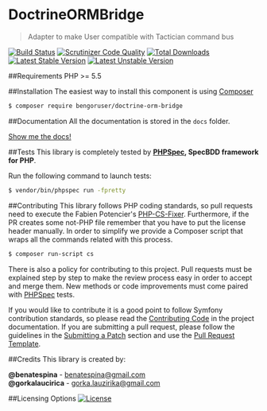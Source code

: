 # DoctrineORMBridge
> Adapter to make User compatible with Tactician command bus

[![Build Status](https://travis-ci.org/BenGorUser/DoctrineORMBridge.svg?branch=master)](https://travis-ci.org/BenGorUser/DoctrineORMBridge)
[![Scrutinizer Code Quality](https://scrutinizer-ci.com/g/BenGorUser/DoctrineORMBridge/badges/quality-score.png?b=master)](https://scrutinizer-ci.com/g/BenGorUser/DoctrineORMBridge/?branch=master)
[![Total Downloads](https://poser.pugx.org/bengoruser/doctrine-orm-bridge/downloads)](https://packagist.org/packages/bengoruser/doctrine-orm-bridge/)
[![Latest Stable Version](https://poser.pugx.org/bengoruser/doctrine-orm-bridge//v/stable.svg)](https://packagist.org/packages/bengoruser/doctrine-orm-bridge/)
[![Latest Unstable Version](https://poser.pugx.org/bengoruser/doctrine-orm-bridge//v/unstable.svg)](https://packagist.org/packages/bengoruser/doctrine-orm-bridge/)

##Requirements
PHP >= 5.5

##Installation
The easiest way to install this component is using [Composer][6]
```bash
$ composer require bengoruser/doctrine-orm-bridge
```

##Documentation
All the documentation is stored in the `docs` folder.

[Show me the docs!](docs/index.md)

##Tests
This library is completely tested by **[PHPSpec][1], SpecBDD framework for PHP**.

Run the following command to launch tests:
```bash
$ vendor/bin/phpspec run -fpretty
```

##Contributing
This library follows PHP coding standards, so pull requests need to execute the Fabien Potencier's [PHP-CS-Fixer][5].
Furthermore, if the PR creates some not-PHP file remember that you have to put the license header manually. In order
to simplify we provide a Composer script that wraps all the commands related with this process.
```bash
$ composer run-script cs
```

There is also a policy for contributing to this project. Pull requests must be explained step by step to make the
review process easy in order to accept and merge them. New methods or code improvements must come paired with
[PHPSpec][1] tests.

If you would like to contribute it is a good point to follow Symfony contribution standards, so please read the
[Contributing Code][2] in the project documentation. If you are submitting a pull request, please follow the guidelines
in the [Submitting a Patch][3] section and use the [Pull Request Template][4].

##Credits
This library is created by:
>
**@benatespina** - [benatespina@gmail.com](mailto:benatespina@gmail.com)<br>
**@gorkalaucirica** - [gorka.lauzirika@gmail.com](mailto:gorka.lauzirika@gmail.com)

##Licensing Options
[![License](https://poser.pugx.org/bengoruser/doctrine-orm-bridge//license.svg)](https://github.com/BenGorUser/DoctrineORMBridge/blob/master/LICENSE)

[1]: http://www.phpspec.net/
[2]: http://symfony.com/doc/current/contributing/code/index.html
[3]: http://symfony.com/doc/current/contributing/code/patches.html#check-list
[4]: http://symfony.com/doc/current/contributing/code/patches.html#make-a-pull-request
[5]: http://cs.sensiolabs.org/
[6]: http://getcomposer.org
